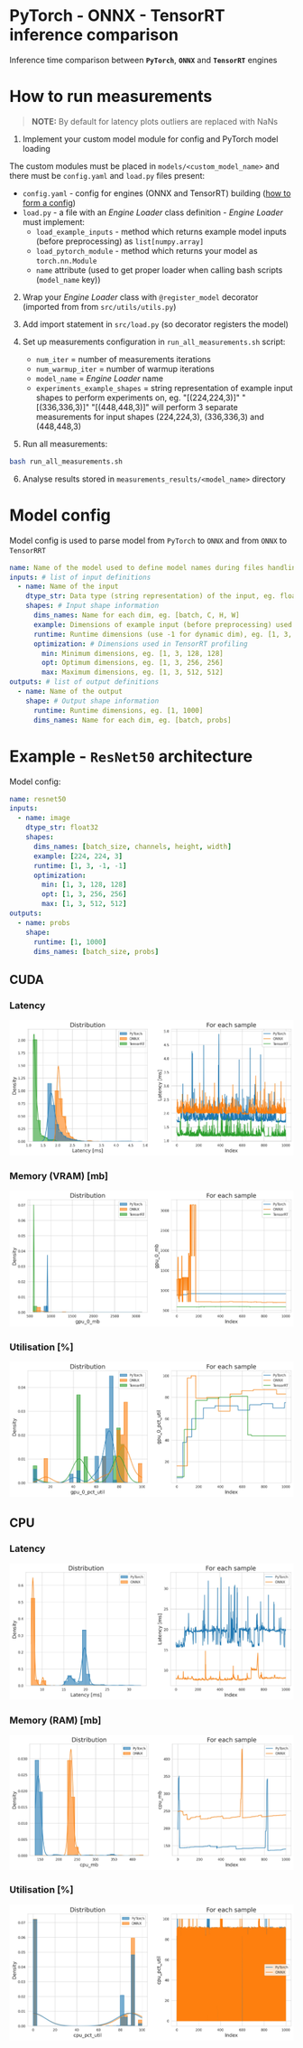 # PyTorch - ONNX - TensorRT inference comparison
Inference time comparison between **`PyTorch`**, **`ONNX`** and **`TensorRT`** engines

# How to run measurements

> **NOTE:** By default for latency plots outliers are replaced with NaNs

1. Implement your custom model module for config and PyTorch model loading

The custom modules must be placed in `models/<custom_model_name>` and there must be `config.yaml` and `load.py` files present:
* `config.yaml` - config for engines (ONNX and TensorRT) building ([how to form a config](#model-config))
* `load.py` - a file with  an *Engine Loader* class definition - *Engine Loader* must implement:
  * `load_example_inputs` - method which returns example model inputs (before preprocessing) as `list[numpy.array]`
  * `load_pytorch_module` - method which returns your model as `torch.nn.Module`
  * `name` attribute (used to get proper loader when calling bash scripts (`model_name` key))
  
2. Wrap your *Engine Loader* class with `@register_model` decorator (imported from from `src/utils/utils.py`)

3. Add import statement in `src/load.py` (so decorator registers the model)

4. Set up measurements configuration in `run_all_measurements.sh` script:

   * `num_iter` = number of measurements iterations
   * `num_warmup_iter` = number of warmup iterations
   * `model_name` = *Engine Loader* name
   * `experiments_example_shapes` = string representation of example input shapes to perform experiments on, eg. "[(224,224,3)]" "[(336,336,3)]" "[(448,448,3)]" will perform 3 separate measurements for input shapes (224,224,3), (336,336,3) and (448,448,3)

5. Run all measurements:

```bash
bash run_all_measurements.sh
```

6. Analyse results stored in `measurements_results/<model_name>` directory


# Model config
Model config is used to parse model from `PyTorch` to `ONNX` and from `ONNX` to `TensorRRT`
```yaml
name: Name of the model used to define model names during files handling
inputs: # list of input definitions
  - name: Name of the input 
    dtype_str: Data type (string representation) of the input, eg. float32
    shapes: # Input shape information
      dims_names: Name for each dim, eg. [batch, C, H, W]
      example: Dimensions of example input (before preprocessing) used for tests, eg. [224, 224, 3]
      runtime: Runtime dimensions (use -1 for dynamic dim), eg. [1, 3, -1, -1]
      optimization: # Dimensions used in TensorRT profiling
        min: Minimum dimensions, eg. [1, 3, 128, 128]
        opt: Optimum dimensions, eg. [1, 3, 256, 256]
        max: Maximum dimensions, eg. [1, 3, 512, 512]
outputs: # list of output definitions
  - name: Name of the output
    shape: # Output shape information
      runtime: Runtime dimensions, eg. [1, 1000]
      dims_names: Name for each dim, eg. [batch, probs]
```

# Example - `ResNet50` architecture
Model config:
```yaml
name: resnet50
inputs:
  - name: image
    dtype_str: float32
    shapes:
      dims_names: [batch_size, channels, height, width]
      example: [224, 224, 3]
      runtime: [1, 3, -1, -1]
      optimization:
        min: [1, 3, 128, 128]
        opt: [1, 3, 256, 256]
        max: [1, 3, 512, 512]
outputs:
  - name: probs
    shape:
      runtime: [1, 1000]
      dims_names: [batch_size, probs]
```

## CUDA

### Latency
![cuda_latency](./measurements_results/resnet50/plots/[(224,224,3)]/cuda_time_measurements.jpg)

### Memory (VRAM) [mb] 
![gpu_vram](./measurements_results/resnet50/plots/[(224,224,3)]/gpu_0_mb_measurements.jpg)

### Utilisation [%] 
![gpu_util](./measurements_results/resnet50/plots/[(224,224,3)]/gpu_0_pct_util_measurements.jpg)

## CPU

### Latency
![cpu_latency](./measurements_results/resnet50/plots/[(224,224,3)]/cpu_time_measurements.jpg)

### Memory (RAM) [mb] 
![cpu_ram](./measurements_results/resnet50/plots/[(224,224,3)]/cpu_mb_measurements.jpg)

### Utilisation [%] 
![cpu_util](./measurements_results/resnet50/plots/[(224,224,3)]/cpu_pct_util_measurements.jpg)